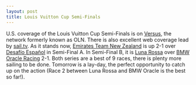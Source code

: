 ```yaml
--- 
layout: post
title: Louis Vuitton Cup Semi-Finals
---
```

U.S. coverage of the Louis Vuitton Cup Semi-Finals is on <a href="http://www.versus.com/americascup">Versus</a>, the network formerly known as OLN. There is also excellent web coverage lead by <a href="http://sail.tv/">sail.tv</a>. As it stands now, <a href="http://www.emiratesteamnz.com/">Emirates Team New Zealand</a> is up 2-1 over <a href="http://www.desafioespanol2007.com/">Desafío Español</a> in Semi-Final A. In Semi-Final B, it is <a href="http://www.lunarossachallenge.com/">Luna Rossa</a> over <a href="http://http://www.bmworacleracing.com/">BMW Oracle Racing</a> 2-1. Both series are a best of 9 races, there is plenty more sailing to be done. Tomorrow is a lay-day, the perfect opportunity to catch up on the action (Race 2 between Luna Rossa and BMW Oracle is the best so far!).
